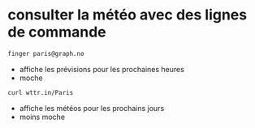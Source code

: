# consulter la météo avec des lignes de commande

```sh
finger paris@graph.no
```
- affiche les prévisions pour les prochaines heures
- moche

```sh
curl wttr.in/Paris
```

- affiche les météos pour les prochains jours
- moins moche

